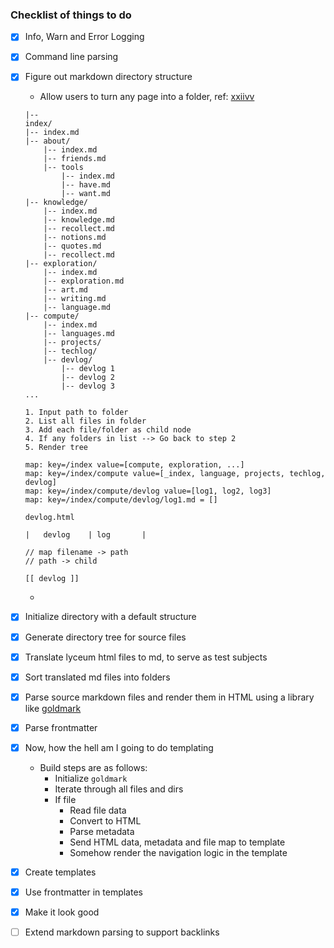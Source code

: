 ### Checklist of things to do

- [x] Info, Warn and Error Logging
- [x] Command line parsing
- [x] Figure out markdown directory structure
	- Allow users to turn any page into a folder, ref: [xxiivv](https://wiki.xxiivv.com/site/home.html)

	```console
	|--
	index/
	|-- index.md
	|-- about/
		|-- index.md
		|-- friends.md
		|-- tools
			|-- index.md
			|-- have.md
			|-- want.md
	|-- knowledge/
		|-- index.md
		|-- knowledge.md
		|-- recollect.md
		|-- notions.md
		|-- quotes.md
		|-- recollect.md
	|-- exploration/
		|-- index.md
		|-- exploration.md
		|-- art.md
		|-- writing.md
		|-- language.md
	|-- compute/
		|-- index.md
		|-- languages.md
		|-- projects/
		|-- techlog/
		|-- devlog/
			|-- devlog 1
			|-- devlog 2
			|-- devlog 3
	...
	```

	```text
	1. Input path to folder
	2. List all files in folder
	3. Add each file/folder as child node
	4. If any folders in list --> Go back to step 2
	5. Render tree

	map: key=/index value=[compute, exploration, ...]
	map: key=/index/compute value=[_index, language, projects, techlog, devlog]
	map: key=/index/compute/devlog value=[log1, log2, log3]
	map: key=/index/compute/devlog/log1.md = []

	devlog.html

	|   devlog    | log       |

	// map filename -> path
	// path -> child

	[[ devlog ]]

	```
	-


- [x] Initialize directory with a default structure
- [x] Generate directory tree for source files
- [x] Translate lyceum html files to md, to serve as test subjects
- [x] Sort translated md files into folders
- [x] Parse source markdown files and render them in HTML using a library like [goldmark](https://github.com/yuin/goldmark)
- [x] Parse frontmatter
- [x] Now, how the hell am I going to do templating
	- Build steps are as follows:
		- Initialize `goldmark`
		- Iterate through all files and dirs
		- If file
			- Read file data
			- Convert to HTML
			- Parse metadata
			- Send HTML data, metadata and file map to template
			- Somehow render the navigation logic in the template
- [x] Create templates
- [x] Use frontmatter in templates
- [x] Make it look good
- [ ] Extend markdown parsing to support backlinks
